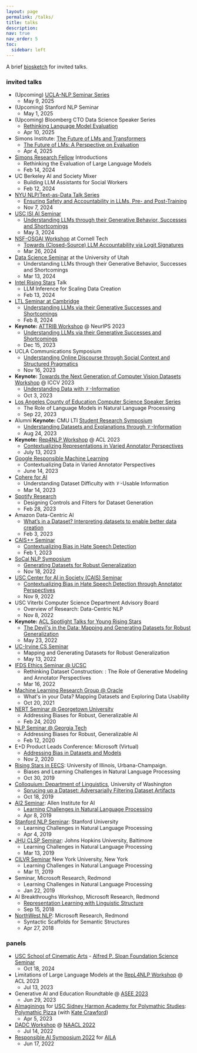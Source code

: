 ```yaml
---
layout: page
permalink: /talks/
title: talks
description:
nav: true
nav_order: 5
toc:
  sidebar: left
---
```


<!-- TODO: do this like CV yml -->
A brief <a href="/bio/">biosketch</a> for invited talks.

### invited talks

<!-- - (Upcoming) Cornell Tech Learning Machine Seminar Series (LMSS)
    * Fall 2025 -->
- (Upcoming) [UCLA-NLP Seminar Series](https://uclanlp.github.io/nlp-seminar/)
    * May 9, 2025
- (Upcoming) Stanford NLP Seminar
    * May 1, 2025
- (Upcoming) Bloomberg CTO Data Science Speaker Series
    * [Rethinking Language Model Evaluation](./)
    * Apr 10, 2025
- Simons Institute: [The Future of LMs and Transformers](https://simons.berkeley.edu/workshops/future-language-models-transformers/schedule#simons-tabs)
    * [The Future of LMs: A Perspective on Evaluation](https:/drive.google.com/file/d/1EiVvfaB8_Cgqx8w7pY78YC34st_SHyzd/view?usp=sharing)
    * Apr 4, 2025
- [Simons Research Fellow](https://simons.berkeley.edu/programs/special-year-large-language-models-transformers-part-2) Introductions
    * Rethinking the Evaluation of Large Language Models
    * Feb 14, 2024
- UC Berkeley AI and Society Mixer
    * Building LLM Assistants for Social Workers
    * Feb 12, 2024
- [NYU NLP/Text-as-Data Talk Series](https://cds.nyu.edu/nlp-and-text-as-data-speaker-series/)
    * [Ensuring Safety and Accountability in LLMs, Pre- and Post-Training](https://drive.google.com/file/d/1kxn-US_pfmOYQD-Ylut2s2UYMhlsOki5/view)
    * Nov 7, 2024
- [USC ISI AI Seminar](https://www.isi.edu/ai/events/4684/ai-seminar-understanding-llms-through-their-generative-behavior-successes-and-shortcomings)
    * [Understanding LLMs through their Generative Behavior, Successes and Shortcomings](https://www.youtube.com/watch?v=Za3BD9QQhzw&list=PLknXvJJeEDaIxCNrPcE7YAVaEOIVx7aCm&ab_channel=USCInformationSciencesInstitute)
    * May 3, 2024
- [NSF-OSGAI Workshop](https://srush.github.io/osgai/) at Cornell Tech
    * [Towards (Closed-Source) LLM Accountability via Logit Signatures](../assets/pdf/talks/2024-03-osgai-logits.pdf)
    * Mar 26, 2024
- [Data Science Seminar](https://datascience.utah.edu/seminar.html) at the University of Utah
    * Understanding LLMs through their Generative Behavior, Successes and Shortcomings
    * Mar 13, 2024
- [Intel Rising Stars](https://www.intel.com/content/www/us/en/research/news/rising-star-award-2023.html) Talk
    * LLM Inference for Scaling Data Creation
    * Feb 13, 2024
- [LTL Seminar at Cambridge](https://talks.cam.ac.uk/show/archive/60438)
    * [Understanding LLMs via their Generative Successes and Shortcomings](https://talks.cam.ac.uk/talk/index/212032)
    * Feb 8, 2024
- <span style="color:var(--global-theme-color-contrast);font-weight:bold">Keynote:</span> [ATTRIB Workshop](https://attrib-workshop.cc/) @ NeurIPS 2023
    * [Understanding LLMs via their Generative Successes and Shortcomings](https://neurips.cc/virtual/2023/workshop/66496)
    * Dec 15, 2023
- UCLA Communications Symposium
    * [Understanding Online Discourse through Social Context and Structured Pragmatics]()
    * Nov 16, 2023
- <span style="color:var(--global-theme-color-contrast);font-weight:bold">Keynote:</span> [Towards the Next Generation of Computer Vision Datasets Workshop](https://www.datacomp.ai/workshop.html#first) @ ICCV 2023
    * [Understanding Data with 𝒱-Information](https://drive.google.com/file/d/1KnDcBYwpd6GGWeR8L9kQxscu8GC_d5bZ/view?usp=drive_link)
    * Oct 3, 2023
- [Los Angeles County of Education Computer Science Speaker Series](https://lacoe.k12oms.org/1542-238748)
    * The Role of Language Models in Natural Language Processing
    * Sep 22, 2023
- Alumni <span style="color:var(--global-theme-color-contrast);font-weight:bold">Keynote:</span> CMU LTI [Student Research Symposium]()
    * [Understanding Datasets and Explanations through 𝒱-Information](https://drive.google.com/file/d/1KjPdeB8ppfo7gtJrLsReUbCDQ6dtaITY/view?usp=sharing)
    * Aug 24, 2023
- <span style="color:var(--global-theme-color-contrast);font-weight:bold">Keynote:</span> [Rep4NLP Workshop](https://sites.google.com/view/repl4nlp2023) @ ACL 2023
    * [Contextualizing Representations in Varied Annotator Perspectives](https://drive.google.com/file/d/1G6sDG1-sbkKoM3rSpZDAmik2_jOK_cNX/view?usp=sharing)
    * July 13, 2023
- [Google Responsible Machine Learning](https://ai.google/responsibility/responsible-ai-practices/)
    * Contextualizing Data in Varied Annotator Perspectives
    * June 14, 2023
- [Cohere for AI](https://cohere.for.ai/)
    * Understanding Dataset Difficulty with 𝒱-Usable Information
    * Mar 14, 2023
- [Spotify Research](https://research.atspotify.com/)
    * Designing Controls and Filters for Dataset Generation
    * Feb 28, 2023
- Amazon Data-Centric AI
    * [What’s in a Dataset? Interpreting datasets to enable better data creation](https://drive.google.com/file/d/1GVEYTznPjRu1QoPxYHXxNmjEPi2fpoxw/view?usp=share_link)
    * Feb 3, 2023
- [CAIS++ Seminar](https://caisplusplus.usc.edu/curriculum/seminar)
    * [Contextualizing Bias in Hate Speech Detection](https://drive.google.com/file/d/1ZB5yxmitysJ-fD_2mEXPVpQUvneZoPSR/view)
    * Feb 1, 2023
- [SoCal NLP Symposium](https://socalnlp.github.io/symp22/index.html)
    * [Generating Datasets for Robust Generalization](https://youtu.be/hwXA7x5KoCo?t=9131)
    * Nov 18, 2022
- [USC Center for AI in Society (CAIS) Seminar](https://cais.usc.edu/events/usc-cais-seminar-with-dr-swabha-swayamdipta/)
    * [Contextualizing Bias in Hate Speech Detection through Annotator Perspectives](https://www.youtube.com/watch?v=DtRIppOh-B4&feature=emb_imp_woyt)
    * Nov 9, 2022
- USC Viterbi Computer Science Department Advisory Board
    * Overview of Research: Data-Centric NLP
    * Nov 8, 2022
- <span style="color:var(--global-theme-color-contrast);font-weight:bold">Keynote:</span> [ACL Spotlight Talks for Young Rising Stars](https://www.2022.aclweb.org/invited-talks)
    * [The Devil's in the Data: Mapping and Generating Datasets for Robust Generalization](../assets/pdf/talks/acl-the-devils-in-the-data.pdf)
    * May 23, 2022
- [UC-Irvine CS Seminar](https://www.cs.uci.edu/events/seminar-series/)
    * Mapping and Generating Datasets for Robust Generalization
    * May 13, 2022
- [IFDS Ethics Seminar @ UCSC](https://sites.google.com/ucsc.edu/ifds-ethics-and-algorithms/past-talks?authuser=0)
    * Rethinking Dataset Construction: : The Role of Generative Modeling and Annotator Perspectives
    * Mar 16, 2022
- [Machine Learning Research Group @ Oracle](https://labs.oracle.com/pls/apex/f?p=LABS:project_details:0:7)
    * What's in your Data? Mapping Datasets and Exploring Data Usability
    * Oct 20, 2021
- [NERT Seminar @ Georgetown University](http://nert.georgetown.edu/)
    * Addressing Biases for Robust, Generalizable AI
    * Feb 24, 2020
- [NLP Seminar @ Georgia Tech](https://sites.google.com/view/nlpseminar/home)
    * Addressing Biases for Robust, Generalizable AI
    * Feb 12, 2020
- E+D Product Leads Conference: Microsoft (Virtual)
    * [Addressing Bias in Datasets and Models](../assets/pdf/talks/MS-ResponsibleAI.pdf)
    * Nov 2, 2020
- [Rising Stars in EECS](https://publish.illinois.edu/rising-stars/): University of Illinois, Urbana-Champaign.
    * Biases and Learning Challenges in Natural Language Processing
    * Oct 30, 2019
- [Colloquium: Department of Linguistics](https://linguistics.washington.edu/colloquia), University of Washington
    * [Sprucing up a Dataset: Adversarially Filtering Dataset Artifacts](../assets/pdf/talks/Sprucing-UW-Linguistics-Colloquium.pdf)
    * Oct 18, 2019
- [AI2 Seminar](https://www.youtube.com/watch?v=oKb4a90ZG7s&t=10s): Allen Institute for AI
    * [Learning Challenges in Natural Language Processing](../assets/pdf/talks/Learning-Challenges-in-NLP-AI2.pdf)
    * Apr 8, 2019
- [Stanford NLP Seminar](https://nlp.stanford.edu/seminar/): Stanford University
    * Learning Challenges in Natural Language Processing
    * Apr 4, 2019
- [JHU CLSP Seminar](https://www.clsp.jhu.edu/seminars/): Johns Hopkins University, Baltimore
    * Learning Challenges in Natural Language Processing
    * Mar 13, 2019
- [CILVR Seminar](https://cims.nyu.edu/ai/seminars/cilvr-seminar-series/) New York University, New York
    * Learning Challenges in Natural Language Processing
    * Mar 11, 2019
- Seminar, Microsoft Research, Redmond
    * Learning Challenges in Natural Language Processing
    * Jan 22, 2019
- AI Breakthroughs Workshop, Microsoft Research, Redmond
    * [Representation Learning with Linguistic Structure](../assets/pdf/talks/Swabha-MSR-AI-Breakthroughs.pdf)
    * Sep 15, 2018
- [NorthWest NLP](https://sites.google.com/view/nwnlp18): Microsoft Research, Redmond
    * Syntactic Scaffolds for Semantic Structures
    * Apr 27, 2018


### panels

- [USC School of Cinematic Arts](https://cinema.usc.edu/) - [Alfred P. Sloan Foundation Science Seminar](https://cinema.usc.edu/events/event.cfm?id=71837)
    * Oct 18, 2024
- Limitations of Large Language Models at the [RepL4NLP Workshop](https://sites.google.com/view/repl4nlp2023/home) @ ACL 2023
    * Jul 13, 2023
- Generative AI and Education Roundtable @ [ASEE 2023](https://www.asee.org/events/Conferences-and-Meetings/2023-Annual-Conference)
    <!-- * Annual Meeting Townhall, Baltimore -->
    * Jun 29, 2023
- [AImaginings](https://polymathic.usc.edu/event/aimaginings) for [USC Sidney Harmon Academy for Polymathic Studies](https://polymathic.usc.edu/): [Polymathic Pizza](https://polymathic.usc.edu/series/polymathic-pizza/current) (with [Kate Crawford](https://www.katecrawford.net/))
    * Apr 5, 2023
- [DADC Workshop](https://dadcworkshop.github.io/) @ [NAACL 2022](https://2022.naacl.org/)
    * Jul 14, 2022
- [Responsible AI Symposium 2022](https://www.youtube.com/watch?v=4Dg-qPh2Tq0&ab_channel=ArtificialIntelligenceLosAngelesCommunity) for [AILA](https://www.joinai.la/)
    * Jun 17, 2022

